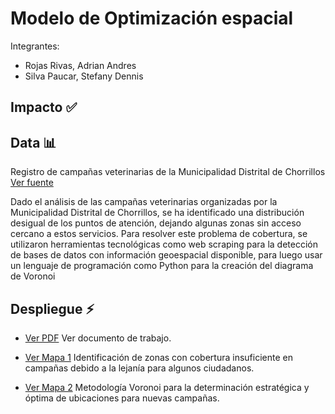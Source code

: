 # Modelo de Optimización espacial

Integrantes:
* Rojas Rivas, Adrian Andres
* Silva Paucar, Stefany Dennis

## Impacto ✅



## Data 📊
Registro de campañas veterinarias de la Municipalidad Distrital de Chorrillos [Ver fuente](https://www.datosabiertos.gob.pe/dataset/registro-de-campa%C3%B1as-veterinarias-de-la-municipalidad-distrital-del-chorrillos-mdch)



Dado el análisis de las campañas veterinarias organizadas por la Municipalidad Distrital de Chorrillos, se ha identificado una distribución desigual de los puntos de atención, dejando algunas zonas sin acceso cercano a estos servicios. Para resolver este problema de cobertura, se utilizaron herramientas tecnológicas como web scraping para la detección de bases de datos con información geoespacial disponible, para luego usar un lenguaje de programación como Python para la creación del diagrama de Voronoi

## Despliegue ⚡️

* [Ver PDF](https://theadrianro.github.io/dataton2024/modelo.pdf) Ver documento de trabajo.

* [Ver Mapa 1](https://theadrianro.github.io/dataton2024/map1.html) Identificación de zonas con cobertura insuficiente en campañas debido a la lejanía para algunos ciudadanos.

* [Ver Mapa 2](https://theadrianro.github.io/dataton2024/map2.html) Metodología Voronoi para la determinación estratégica y óptima de ubicaciones para nuevas campañas.
